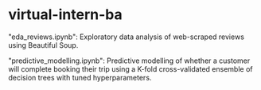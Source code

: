 # virtual-intern-ba

"eda_reviews.ipynb": Exploratory data analysis of web-scraped reviews using Beautiful Soup. 

"predictive_modelling.ipynb": Predictive modelling of whether a customer will complete booking their trip using a K-fold cross-validated ensemble of decision trees with tuned hyperparameters. 